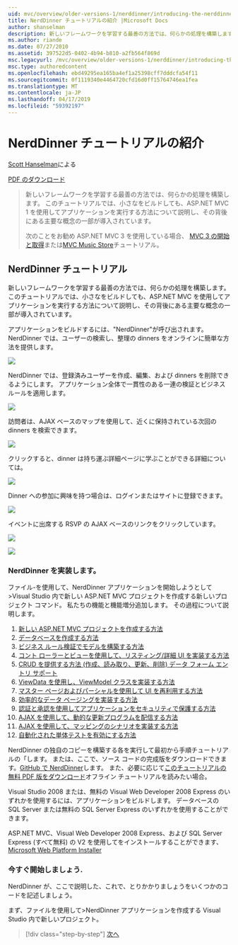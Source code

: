 ```yaml
---
uid: mvc/overview/older-versions-1/nerddinner/introducing-the-nerddinner-tutorial
title: NerdDinner チュートリアルの紹介 |Microsoft Docs
author: shanselman
description: 新しいフレームワークを学習する最善の方法では、何らかの処理を構築します。 このチュートリアル ASP.NE を使用して、サイズは小さいが完了すると、アプリケーションを構築する方法について説明しています.
ms.author: riande
ms.date: 07/27/2010
ms.assetid: 397522d5-0402-4b94-b810-a2fb564f869d
msc.legacyurl: /mvc/overview/older-versions-1/nerddinner/introducing-the-nerddinner-tutorial
msc.type: authoredcontent
ms.openlocfilehash: ebd49295ea165ba4ef1a25398cff7dddcfa54f11
ms.sourcegitcommit: 0f1119340e4464720cfd16d0ff15764746ea1fea
ms.translationtype: MT
ms.contentlocale: ja-JP
ms.lasthandoff: 04/17/2019
ms.locfileid: "59392197"
---
```

# <a name="introducing-the-nerddinner-tutorial"></a>NerdDinner チュートリアルの紹介

[Scott Hanselman](https://github.com/shanselman)による

[PDF のダウンロード](http://aspnetmvcbook.s3.amazonaws.com/aspnetmvc-nerdinner_v1.pdf)

> 新しいフレームワークを学習する最善の方法では、何らかの処理を構築します。 このチュートリアルでは、小さなをビルドしても、ASP.NET MVC 1 を使用してアプリケーションを実行する方法について説明し、その背後にある主要な概念の一部が導入されています。
> 
> 次のことをお勧め ASP.NET MVC 3 を使用している場合、 [MVC 3 の開始と取得](../../older-versions/getting-started-with-aspnet-mvc3/cs/intro-to-aspnet-mvc-3.md)または[MVC Music Store](../../older-versions/mvc-music-store/mvc-music-store-part-1.md)チュートリアル。


## <a name="nerddinner-tutorial"></a>NerdDinner チュートリアル

新しいフレームワークを学習する最善の方法では、何らかの処理を構築します。 このチュートリアルでは、小さなをビルドしても、ASP.NET MVC を使用してアプリケーションを実行する方法について説明し、その背後にある主要な概念の一部が導入されています。

アプリケーションをビルドするには、"NerdDinner"が呼び出されます。 NerdDinner では、ユーザーの検索し、整理の dinners をオンラインに簡単な方法を提供します。

![](introducing-the-nerddinner-tutorial/_static/image1.png)

NerdDinner では、登録済みユーザーを作成、編集、および dinners を削除できるようにします。 アプリケーション全体で一貫性のある一連の検証とビジネス ルールを適用します。

![](introducing-the-nerddinner-tutorial/_static/image2.png)

訪問者は、AJAX ベースのマップを使用して、近くに保持されている次回の dinners を検索できます。

![](introducing-the-nerddinner-tutorial/_static/image3.png)

クリックすると、dinner は持ち運ぶ詳細ページに学ぶことができる詳細については。

![](introducing-the-nerddinner-tutorial/_static/image4.png)

Dinner への参加に興味を持つ場合は、ログインまたはサイトに登録できます。

![](introducing-the-nerddinner-tutorial/_static/image5.png)

イベントに出席する RSVP の AJAX ベースのリンクをクリックしています。

![](introducing-the-nerddinner-tutorial/_static/image6.png)

![](introducing-the-nerddinner-tutorial/_static/image7.png)

### <a name="implementing-nerddinner"></a>NerdDinner を実装します。

ファイル-を使用して、NerdDinner アプリケーションを開始しようとして&gt;Visual Studio 内で新しい ASP.NET MVC プロジェクトを作成する新しいプロジェクト コマンド。 私たちの機能と機能増分追加します。 その過程について説明します。

1. [新しい ASP.NET MVC プロジェクトを作成する方法](create-a-new-aspnet-mvc-project.md)
2. [データベースを作成する方法](create-a-database.md)
3. [ビジネス ルール検証でモデルを構築する方法](build-a-model-with-business-rule-validations.md)
4. [コント ローラーとビューを使用して、リスティング/詳細 UI を実装する方法](use-controllers-and-views-to-implement-a-listingdetails-ui.md)
5. [CRUD を提供する方法 (作成、読み取り、更新、削除) データ フォーム エントリ サポート](provide-crud-create-read-update-delete-data-form-entry-support.md)
6. [ViewData を使用し、ViewModel クラスを実装する方法](use-viewdata-and-implement-viewmodel-classes.md)
7. [マスター ページおよびパーシャルを使用して UI を再利用する方法](re-use-ui-using-master-pages-and-partials.md)
8. [効率的なデータ ページングを実装する方法](implement-efficient-data-paging.md)
9. [認証と承認を使用してアプリケーションをセキュリティで保護する方法](secure-applications-using-authentication-and-authorization.md)
10. [AJAX を使用して、動的な更新プログラムを配信する方法](use-ajax-to-deliver-dynamic-updates.md)
11. [AJAX を使用して、マッピングのシナリオを実装する方法](use-ajax-to-implement-mapping-scenarios.md)
12. [自動化された単体テストを有効にする方法](enable-automated-unit-testing.md)

NerdDinner の独自のコピーを構築する各を実行して最初から手順チュートリアルの「します。 または、ここで、ソース コードの完成版をダウンロードできます。[GitHub で NerdDinner](https://github.com/AspNetMVPSamples/NerdDinner)します。 また、必要に応じて[このチュートリアルの無料 PDF 版をダウンロード](http://aspnetmvcbook.s3.amazonaws.com/aspnetmvc-nerdinner_v1.pdf)オフライン チュートリアルを読みたい場合。

Visual Studio 2008 または、無料の Visual Web Developer 2008 Express のいずれかを使用するには、アプリケーションをビルドします。 データベースの SQL Server または無料の SQL Server Express のいずれかを使用することができます。

ASP.NET MVC、Visual Web Developer 2008 Express、および SQL Server Express (すべて無料) の V2 を使用してをインストールすることができます、 [Microsoft Web Platform Installer](https://www.microsoft.com/web/downloads/platform.aspx)

### <a name="now-lets-get-started"></a>今すぐ開始しましょう.

NerdDinner が、ここで説明した、これで、とりかかりましょうをいくつかのコードを記述しましょう。

まず、ファイルを使用して&gt;NerdDinner アプリケーションを作成する Visual Studio 内で新しいプロジェクト。

> [!div class="step-by-step"]
> [次へ](create-a-new-aspnet-mvc-project.md)
